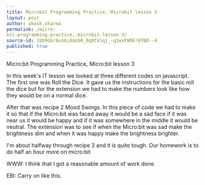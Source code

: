 ```yaml
---
title: Microbit Programming Practice, Microbit lesson 3
layout: post
author: akash.sharma
permalink: /micro:
bit-programming-practice,-microbit-lesson-3/
source-id: 1bb9GGr6uoAjdqob0_8q9tklqj_-g1wvFWOEr6T6D--4
published: true
---
```

Micro:bit Programming Practice, Micro:bit lesson 3

In this week's IT lesson we looked at three different codes on javascript. The first one was Roll the Dice. It gave us the instructions for the basic roll the dice but for the extension we had to make the numbers look like how they would be on a normal dice. 

After that was recipe 2 Mood Swings. In this piece of code we had to make it so that if the Micro:bit was faced away it would be a sad face if it was near us it would be happy and if it was somewhere in the middle it would be neutral. The extension was to see if when the Micro:bit was sad make the brightness dim and when it was happy make the brightness brighter.

I'm about halfway through recipe 3 and it is quite tough. Our homework is to do half an hour more on micro:bit

WWW: I think that I got a reasonable amount of work done.

EBI: Carry on like this.

